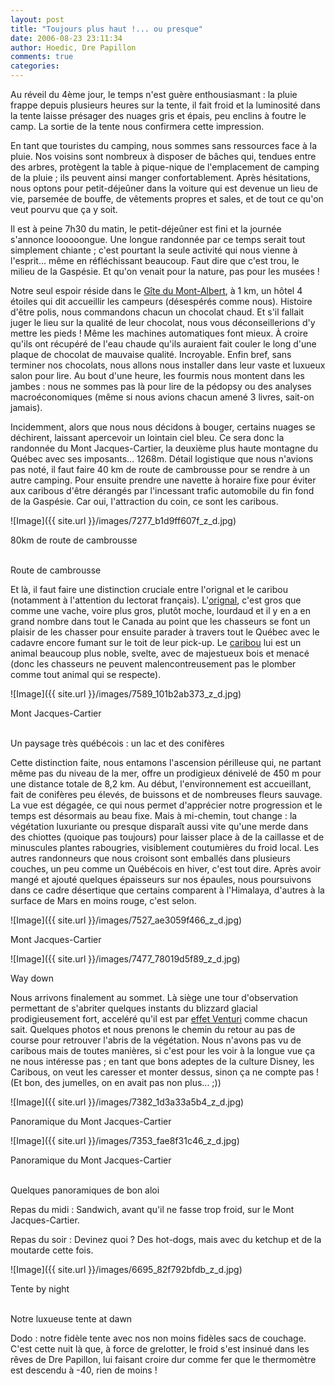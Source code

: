 ```yaml
---
layout: post
title: "Toujours plus haut !... ou presque"
date: 2006-08-23 23:11:34
author: Hoedic, Dre Papillon
comments: true
categories: 
---
```



Au réveil du 4ème jour, le temps n'est guère enthousiasmant : la pluie frappe depuis plusieurs heures sur la tente, il fait froid et la luminosité dans la tente laisse présager des nuages gris et épais, peu enclins à foutre le camp. La sortie de la tente nous confirmera cette impression.

En tant que touristes du camping, nous sommes sans ressources face à la pluie. Nos voisins sont nombreux à disposer de bâches qui, tendues entre des arbres, protègent la table à pique-nique de l'emplacement de camping de la pluie ; ils peuvent ainsi manger confortablement. Après hésitations, nous optons pour petit-déjeûner dans la voiture qui est devenue un lieu de vie, parsemée de bouffe, de vêtements propres et sales, et de tout ce qu'on veut pourvu que ça y soit.

Il est à peine 7h30 du matin, le petit-déjeûner est fini et la journée s'annonce looooongue. Une longue randonnée par ce temps serait tout simplement chiante ; c'est pourtant la seule activité qui nous vienne à l'esprit... même en réfléchissant beaucoup. Faut dire que c'est trou, le milieu de la Gaspésie.  Et qu'on venait pour la nature, pas pour les musées !

Notre seul espoir réside dans le [Gîte du Mont-Albert](http://www.sepaq.com/pq/gas/en/), à 1 km, un hôtel 4 étoiles qui dit accueillir les campeurs (désespérés comme nous). Histoire d'être polis, nous commandons chacun un chocolat chaud. Et s'il fallait juger le lieu sur la qualité de leur chocolat, nous vous déconseillerions d'y mettre les pieds ! Même les machines automatiques font mieux. À croire qu'ils ont récupéré de l'eau chaude qu'ils auraient fait couler le long d'une plaque de chocolat de mauvaise qualité. Incroyable. Enfin bref, sans terminer nos chocolats, nous allons nous installer dans leur vaste et luxueux salon pour lire. Au bout d'une heure, les fourmis nous montent dans les jambes : nous ne sommes pas là pour lire de la pédopsy ou des analyses macroéconomiques (même si nous avions chacun amené 3 livres, sait-on jamais).

Incidemment, alors que nous nous décidons à bouger, certains nuages se déchirent, laissant apercevoir un lointain ciel bleu. Ce sera donc la randonnée du Mont Jacques-Cartier, la deuxième plus haute montagne du Québec avec ses imposants... 1268m. Détail logistique que nous n'avions pas noté, il faut faire 40 km de route de cambrousse pour se rendre à un autre camping. Pour ensuite prendre une navette à horaire fixe pour éviter aux caribous d'être dérangés par l'incessant trafic automobile du fin fond de la Gaspésie. Car oui, l'attraction du coin, ce sont les caribous.


![Image]({{ site.url }}/images/7277_b1d9ff607f_z_d.jpg)
<div class="photoattrib">80km de route de cambrousse</div>

<br/>Route de cambrousse


Et là, il faut faire une distinction cruciale entre l'orignal et le caribou (notamment à l'attention du lectorat français). L'[orignal](http://www.wapuslodge.com/images/chasse-orignal.jpg), c'est gros que comme une vache, voire plus gros, plutôt moche, lourdaud et il y en a en grand nombre dans tout le Canada au point que les chasseurs se font un plaisir de les chasser pour ensuite parader à travers tout le Québec avec le cadavre encore fumant sur le toit de leur pick-up. Le [caribou](http://animals.timduru.org/dirlist/caribou/caribou-WhiteNecked-Riverside.jpg) lui est un animal beaucoup plus noble, svelte, avec de majestueux bois et menacé (donc les chasseurs ne peuvent malencontreusement pas le plomber comme tout animal qui se respecte).


![Image]({{ site.url }}/images/7589_101b2ab373_z_d.jpg)
<div class="photoattrib">Mont Jacques-Cartier</div>

<br/>Un paysage très québécois :  un lac et des conifères


Cette distinction faite, nous entamons l'ascension périlleuse qui, ne partant même pas du niveau de la mer, offre un prodigieux dénivelé de 450 m pour une distance totale de 8,2 km. Au début, l'environnement est accueillant, fait de conifères peu élevés, de buissons et de nombreuses fleurs sauvage. La vue est dégagée, ce qui nous permet d'apprécier notre progression et le temps est désormais au beau fixe. Mais à mi-chemin, tout change : la végétation luxuriante ou presque disparaît aussi vite qu'une merde dans des chiottes (quoique pas toujours) pour laisser place à de la caillasse et de minuscules plantes rabougries, visiblement coutumières du froid local. Les autres randonneurs que nous croisont sont emballés dans plusieurs couches, un peu comme un Québécois en hiver, c'est tout dire. Après avoir mangé et ajouté quelques épaisseurs sur nos épaules, nous poursuivons dans ce cadre désertique que certains comparent à l'Himalaya, d'autres à la surface de Mars en moins rouge, c'est selon.


![Image]({{ site.url }}/images/7527_ae3059f466_z_d.jpg)
<div class="photoattrib">Mont Jacques-Cartier</div>


![Image]({{ site.url }}/images/7477_78019d5f89_z_d.jpg)
<div class="photoattrib">Way down</div>



Nous arrivons finalement au sommet. Là siège une tour d'observation permettant de s'abriter quelques instants du blizzard glacial prodigieusement fort, acceléré qu'il est par [effet Venturi](http://fr.wikipedia.org/wiki/Effet_Venturi) comme chacun sait. Quelques photos et nous prenons le chemin du retour au pas de course pour retrouver l'abris de la végétation. Nous n'avons pas vu de caribous mais de toutes manières, si c'est pour les voir à la longue vue ça ne nous intéresse pas ; en tant que bons adeptes de la culture Disney, les Caribous, on veut les caresser et monter dessus, sinon ça ne compte pas !  (Et bon, des jumelles, on en avait pas non plus... ;))


![Image]({{ site.url }}/images/7382_1d3a33a5b4_z_d.jpg)
<div class="photoattrib">Panoramique du Mont Jacques-Cartier</div>


![Image]({{ site.url }}/images/7353_fae8f31c46_z_d.jpg)
<div class="photoattrib">Panoramique du Mont Jacques-Cartier</div>

<br/>Quelques panoramiques de bon aloi


Repas du midi : Sandwich, avant qu'il ne fasse trop froid, sur le Mont Jacques-Cartier.

Repas du soir : Devinez quoi ? Des hot-dogs, mais avec du ketchup et de la moutarde cette fois.


![Image]({{ site.url }}/images/6695_82f792bfdb_z_d.jpg)
<div class="photoattrib">Tente by night</div>

<br/>Notre luxueuse tente at dawn



Dodo : notre fidèle tente avec nos non moins fidèles sacs de couchage.  C'est cette nuit là que, à force de grelotter, le froid s'est insinué dans les rêves de Dre Papillon, lui faisant croire dur comme fer que le thermomètre est descendu à -40, rien de moins !